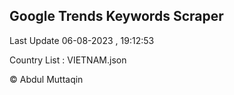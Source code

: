 

## Google Trends Keywords Scraper 
 
Last Update 06-08-2023 , 19:12:53

Country List :
VIETNAM.json



© Abdul Muttaqin 
